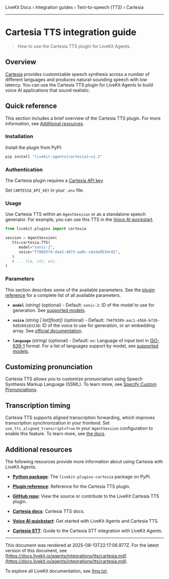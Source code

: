 LiveKit Docs › Integration guides › Text-to-speech (TTS) › Cartesia

---

# Cartesia TTS integration guide

> How to use the Cartesia TTS plugin for LiveKit Agents.

## Overview

[Cartesia](https://www.cartesia.ai/) provides customizable speech synthesis across a number of different languages and produces natural-sounding speech with low latency. You can use the Cartesia TTS plugin for LiveKit Agents to build voice AI applications that sound realistic.

## Quick reference

This section includes a brief overview of the Cartesia TTS plugin. For more information, see [Additional resources](#additional-resources).

### Installation

Install the plugin from PyPI:

```bash
pip install "livekit-agents[cartesia]~=1.2"

```

### Authentication

The Cartesia plugin requires a [Cartesia API key](https://play.cartesia.ai/keys).

Set `CARTESIA_API_KEY` in your `.env` file.

### Usage

Use Cartesia TTS within an `AgentSession` or as a standalone speech generator. For example, you can use this TTS in the [Voice AI quickstart](https://docs.livekit.io/agents/start/voice-ai.md).

```python
from livekit.plugins import cartesia

session = AgentSession(
   tts=cartesia.TTS(
      model="sonic-2",
      voice="f786b574-daa5-4673-aa0c-cbe3e8534c02",
   )
   # ... llm, stt, etc.
)

```

### Parameters

This section describes some of the available parameters. See the [plugin reference](https://docs.livekit.io/reference/python/v1/livekit/plugins/cartesia/index.html.md#livekit.plugins.cartesia.TTS) for a complete list of all available parameters.

- **`model`** _(string)_ (optional) - Default: `sonic-2`: ID of the model to use for generation. See [supported models](https://docs.cartesia.ai/build-with-cartesia/models/tts).

- **`voice`** _(string | list[float])_ (optional) - Default: `794f9389-aac1-45b6-b726-9d9369183238`: ID of the voice to use for generation, or an embedding array. See [official documentation](https://docs.cartesia.ai/api-reference/tts/tts#send.Generation%20Request.voice).

- **`language`** _(string)_ (optional) - Default: `en`: Language of input text in [ISO-639-1](https://en.wikipedia.org/wiki/List_of_ISO_639_language_codes) format. For a list of languages support by model, see [supported models](https://docs.cartesia.ai/build-with-cartesia/models/tts).

## Customizing pronunciation

Cartesia TTS allows you to customize pronunciation using Speech Synthesis Markup Language (SSML). To learn more, see [Specify Custom Pronunciations](https://docs.cartesia.ai/build-with-cartesia/capability-guides/specify-custom-pronunciations).

## Transcription timing

Cartesia TTS supports aligned transcription forwarding, which improves transcription synchronization in your frontend. Set `use_tts_aligned_transcript=True` in your `AgentSession` configuration to enable this feature. To learn more, see [the docs](https://docs.livekit.io/agents/build/text.md#tts-aligned-transcriptions).

## Additional resources

The following resources provide more information about using Cartesia with LiveKit Agents.

- **[Python package](https://pypi.org/project/livekit-plugins-cartesia/)**: The `livekit-plugins-cartesia` package on PyPI.

- **[Plugin reference](https://docs.livekit.io/reference/python/v1/livekit/plugins/cartesia/index.html.md#livekit.plugins.cartesia.TTS)**: Reference for the Cartesia TTS plugin.

- **[GitHub repo](https://github.com/livekit/agents/tree/main/livekit-plugins/livekit-plugins-cartesia)**: View the source or contribute to the LiveKit Cartesia TTS plugin.

- **[Cartesia docs](https://docs.cartesia.ai/build-with-cartesia/models/tts)**: Cartesia TTS docs.

- **[Voice AI quickstart](https://docs.livekit.io/agents/start/voice-ai.md)**: Get started with LiveKit Agents and Cartesia TTS.

- **[Cartesia STT](https://docs.livekit.io/agents/integrations/stt/cartesia.md)**: Guide to the Cartesia STT integration with LiveKit Agents.

---

This document was rendered at 2025-08-13T22:17:06.977Z.
For the latest version of this document, see [https://docs.livekit.io/agents/integrations/tts/cartesia.md](https://docs.livekit.io/agents/integrations/tts/cartesia.md).

To explore all LiveKit documentation, see [llms.txt](https://docs.livekit.io/llms.txt).